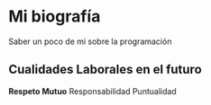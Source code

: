 # Mi biografía
Saber un poco de mi sobre la programación
## Cualidades Laborales en el futuro
**Respeto Mutuo**
Responsabilidad 
Puntualidad

